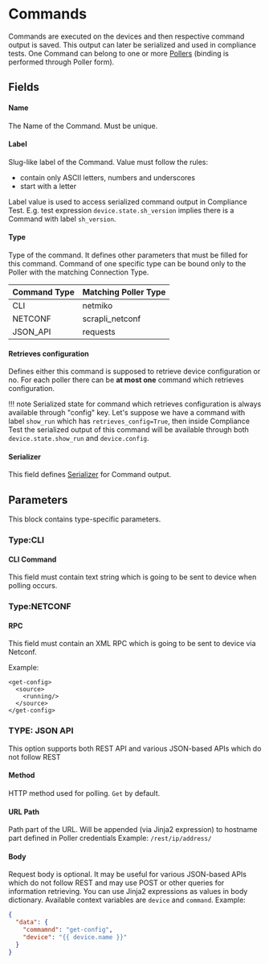 # Commands

Commands are executed on the devices and then respective command output is saved. This output can later be serialized and used in compliance tests.
One Command can belong to one or more [Pollers](pollers.md) (binding is performed through Poller form).


## Fields

#### Name
The Name of the Command. Must be unique.

#### Label
Slug-like label of the Command. Value must follow the rules:
* contain only ASCII letters, numbers and underscores
* start with a letter

Label value is used to access serialized command output in Compliance Test.
E.g. test expression `device.state.sh_version` implies there is a Command with label `sh_version`.

#### Type
Type of the command. It defines other parameters that must be filled for this command. Command of one specific type can be bound only to the Poller with the matching Connection Type.

| Command Type | Matching Poller Type |
|--------------|----------------------|
| CLI          | netmiko              |
| NETCONF      | scrapli_netconf      |
| JSON_API     | requests             |


#### Retrieves configuration
Defines either this command is supposed to retrieve device configuration or no. For each poller there can be **at most one** command which retrieves configuration.

!!! note
    Serialized state for command which retrieves configuration is always available through "config" key. Let's suppose we have a command with label `show_run` which has `retrieves_config=True`, then inside Compliance Test the serialized output of this command will be available through both `device.state.show_run` and `device.config`.

#### Serializer
This field defines [Serializer](serializers.md) for Command output.

## Parameters
This block contains type-specific parameters.

### Type:CLI
#### CLI Command
This field must contain text string which is going to be sent to device when polling occurs.

### Type:NETCONF
#### RPC
This field must contain an XML RPC which is going to be sent to device via Netconf.

Example:

```
<get-config>
  <source>
    <running/>
  </source>
</get-config>
```

### TYPE: JSON API
This option supports both REST API and various JSON-based APIs which do not follow REST

#### Method
HTTP method used for polling. `Get` by default.

#### URL Path
Path part of the URL. Will be appended (via Jinja2 expression) to hostname part defined in Poller credentials
Example: `/rest/ip/address/`

#### Body

Request body is optional. It may be useful for various JSON-based APIs which do not follow REST and may use POST or other queries for information retrieving.
You can use Jinja2 expressions as values in body dictionary. Available context variables are `device` and `command`.
Example:
```json
{
  "data": {
    "commamnd": "get-config",
    "device": "{{ device.name }}"
  }
}
```
